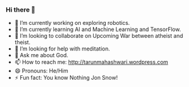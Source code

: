 ### Hi there 👋

- 🔭 I’m currently working on exploring robotics.
- 🌱 I’m currently learning AI and Machine Learning and TensorFlow.
- 👯 I’m looking to collaborate on Upcoming War between atheist and theist.
- 🤔 I’m looking for help with meditation.
- 💬 Ask me about God.
- 📫 How to reach me: http://tarunmahashwari.wordpress.com 
- 😄 Pronouns: He/Him
- ⚡ Fun fact: You know Nothing Jon Snow!
